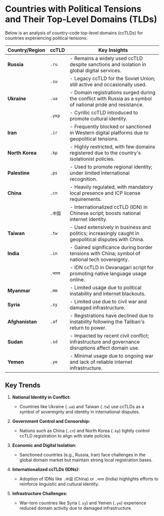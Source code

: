 # Countries with Political Tensions and Their Top-Level Domains (TLDs)

Below is an analysis of country-code top-level domains (ccTLDs) for countries experiencing political tensions.

| **Country/Region**       | **ccTLD**      | **Key Insights**                                                                                               |
|---------------------------|----------------|---------------------------------------------------------------------------------------------------------------|
| **Russia**               | `.ru`          | - Remains a widely used ccTLD despite sanctions and isolation in global digital services.                      |
|                           | `.su`          | - Legacy ccTLD for the Soviet Union; still active and occasionally used.                                       |
| **Ukraine**              | `.ua`          | - Domain registrations surged during the conflict with Russia as a symbol of national pride and resistance.    |
|                           | `.укр`         | - Cyrillic ccTLD introduced to promote cultural identity.                                                      |
| **Iran**                 | `.ir`          | - Frequently blocked or sanctioned in Western digital platforms due to geopolitical tensions.                  |
| **North Korea**           | `.kp`          | - Highly restricted, with few domains registered due to the country's isolationist policies.                   |
| **Palestine**            | `.ps`          | - Used to promote regional identity; under limited international recognition.                                  |
| **China**                | `.cn`          | - Heavily regulated, with mandatory local presence and ICP license requirements.                               |
|                           | `.中国`         | - Internationalized ccTLD (IDN) in Chinese script; boosts national internet identity.                          |
| **Taiwan**               | `.tw`          | - Used extensively in business and politics; increasingly caught in geopolitical disputes with China.          |
| **India**                | `.in`          | - Gained significance during border tensions with China; symbol of national tech sovereignty.                  |
|                           | `.भारत`       | - IDN ccTLD in Devanagari script for promoting native language usage online.                                    |
| **Myanmar**              | `.mm`          | - Limited usage due to political instability and internet blackouts.                                           |
| **Syria**                | `.sy`          | - Limited use due to civil war and damaged infrastructure.                                                     |
| **Afghanistan**          | `.af`          | - Registrations have declined due to instability following the Taliban's return to power.                      |
| **Sudan**                | `.sd`          | - Impacted by recent civil conflict; infrastructure and governance disruptions affect domain use.               |
| **Yemen**                | `.ye`          | - Minimal usage due to ongoing war and lack of reliable internet infrastructure.                                |

## Key Trends

1. **National Identity in Conflict:**
   - Countries like Ukraine (`.ua`) and Taiwan (`.tw`) use ccTLDs as a symbol of sovereignty and identity in international disputes.

2. **Government Control and Censorship:**
   - Nations such as China (`.cn`) and North Korea (`.kp`) tightly control ccTLD registration to align with state policies.

3. **Economic and Digital Isolation:**
   - Sanctioned countries (e.g., Russia, Iran) face challenges in the global domain market but maintain strong local registration bases.

4. **Internationalized ccTLDs (IDNs):**
   - Adoption of IDNs like `.中国` (China) or `.भारत` (India) highlights efforts to reinforce linguistic and cultural identity.

5. **Infrastructure Challenges:**
   - War-torn countries like Syria (`.sy`) and Yemen (`.ye`) experience reduced domain activity due to damaged infrastructure.
